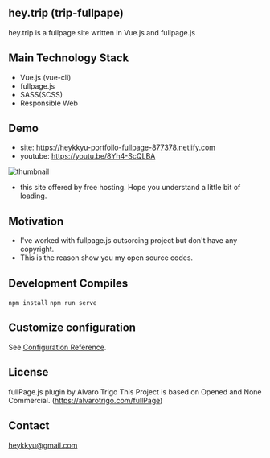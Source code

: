 ## hey.trip (trip-fullpape)
hey.trip is a fullpage site written in Vue.js and fullpage.js 

## Main Technology Stack
- Vue.js (vue-cli)
- fullpage.js
- SASS(SCSS)
- Responsible Web

## Demo
- site: https://heykkyu-portfoilo-fullpage-877378.netlify.com
- youtube: https://youtu.be/8Yh4-ScQLBA

![thumbnail](https://user-images.githubusercontent.com/46082226/76431134-8901fb80-63f4-11ea-9d71-2d522c091c5e.png)
- this site offered by free hosting. Hope you understand a little bit of loading.

## Motivation
- I've worked with fullpage.js outsorcing project but don't have any copyright.
- This is the reason show you my open source codes.


## Development Compiles
```npm install```
```npm run serve ```

## Customize configuration
See [Configuration Reference](https://cli.vuejs.org/config/).

## License
fullPage.js plugin by Alvaro Trigo
This Project is based on Opened and None Commercial. (https://alvarotrigo.com/fullPage)

## Contact
heykkyu@gmail.com
